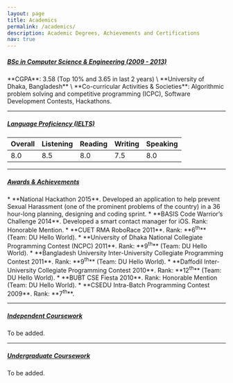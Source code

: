 ```yaml
---
layout: page
title: Academics
permalink: /academics/
description: Academic Degrees, Achievements and Certifications
nav: true
---
```


<h5><u>BSc in Computer Science & Engineering (2009 - 2013)</u></h5>
**CGPA**: 3.58 (Top 10% and 3.65 in last 2 years) \
**University of Dhaka, Bangladesh** \
**Co-curricular Activities & Societies**: Algorithmic problem solving and competitive programming (ICPC), Software Development Contests, Hackathons.
<hr>

<h5><u>Language Proficiency (IELTS)</u></h5>
<table class="table">
    <thead>
        <th scope="col">Overall</th>
        <th scope="col">Listening</th>
        <th scope="col">Reading</th>
        <th scope="col">Writing</th>
        <th scope="col">Speaking</th>
    </thead>
    <tbdoy>
        <tr>
            <td>8.0</td>
            <td>8.5</td>
            <td>8.0</td>
            <td>7.5</td>
            <td>8.0</td>
        </tr>
    </tbdoy>
</table>
<hr>

<h5><u>Awards & Achievements</u></h5>
* **National Hackathon 2015**. Developed an application to help prevent Sexual Harassment (one of the prominent problems of the country) in a 36 hour-long planning, designing and coding sprint.
* **BASIS Code Warrior’s Challenge 2014**. Developed a smart contact manager for iOS. Rank: Honorable Mention.
* **CUET RMA RoboRace 2011**. Rank: **6<sup>th</sup>** (Team: DU Hello World).
* **University of Dhaka National Collegiate Programming Contest (NCPC) 2011**. Rank: **9<sup>th</sup>** (Team: DU Hello World).
* **Bangladesh University Inter-University Collegiate Programming Contest 2011**. Rank: **9<sup>th</sup>** (Team: DU Hello World).
* **Daffodil Inter-University Collegiate Programming Contest 2010**. Rank: **12<sup>th</sup>** (Team: DU Hello World).
* **BUBT CSE Fiesta 2010**. Rank: Honorable Mention (Team: DU Hello World).
* **CSEDU Intra-Batch Programming Contest 2009**. Rank: **7<sup>th</sup>**.
<hr>

<h5><u>Independent Coursework</u></h5>
To be added.
<hr>

<h5><u>Undergraduate Coursework</u></h5>
To be added.
